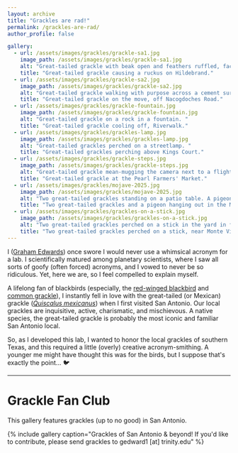 ```yaml
---
layout: archive
title: "Grackles are rad!"
permalink: /grackles-are-rad/
author_profile: false

gallery:
  - url: /assets/images/grackles/grackle-sa1.jpg
    image_path: /assets/images/grackles/grackle-sa1.jpg
    alt: "Great-tailed grackle with beak open and feathers ruffled, facing away from camera."
    title: "Great-tailed grackle causing a ruckus on Hildebrand."
  - url: /assets/images/grackles/grackle-sa2.jpg
    image_path: /assets/images/grackles/grackle-sa2.jpg
    alt: "Great-tailed grackle walking with purpose across a cement surface. "
    title: "Great-tailed grackle on the move, off Nacogdoches Road."
  - url: /assets/images/grackles/grackle-fountain.jpg
    image_path: /assets/images/grackles/grackle-fountain.jpg
    alt: "Great-tailed grackle on a rock in a fountain. "
    title: "Great-tailed grackle cooling off, Riverwalk."
  - url: /assets/images/grackles/grackles-lamp.jpg
    image_path: /assets/images/grackles/grackles-lamp.jpg
    alt: "Great-tailed grackles perched on a streetlamp. "
    title: "Great-tailed grackles perching above Kings Court."
  - url: /assets/images/grackles/grackle-steps.jpg
    image_path: /assets/images/grackles/grackle-steps.jpg
    alt: "Great-tailed grackle mean-mugging the camera next to a flight of stairs. "
    title: "Great-tailed grackle at the Pearl Farmers' Market."
  - url: /assets/images/grackles/mojave-2025.jpg
    image_path: /assets/images/grackles/mojave-2025.jpg
    alt: "Two great-tailed grackles standing on a patio table. A pigeon enters in the lower left. The ground is stained with bird droppings."
    title: "Two great-tailed grackles and a pigeon hanging out in the Mojave. [Image credit: Gavin Piccione]"
  - url: /assets/images/grackles/grackles-on-a-stick.jpg
    image_path: /assets/images/grackles/grackles-on-a-stick.jpg
    alt: "Two great-tailed grackles perched on a stick in the yard in front of a blue house."
    title: "Two great-tailed grackles perched on a stick, near Monte Vista."
---
```


I ([Graham Edwards](https://grahamedwards.github.io)) once swore I would never use a whimsical acronym for a lab. I scientifically matured among planetary scientists, where I saw all sorts of goofy (often forced) acronyms, and I vowed to never be so ridiculous. Yet, here we are, so I feel compelled to explain myself.

A lifelong fan of blackbirds (especially, the [red-winged blackbird](https://en.wikipedia.org/wiki/Red-winged_blackbird) and [common grackle](https://en.wikipedia.org/wiki/Common_grackle)), I instantly fell in love with the great-tailed (or Mexican) grackle ([*Quiscalus mexicanus*](https://en.wikipedia.org/wiki/Great-tailed_grackle)) when I first visited San Antonio. Our local grackles are inquisitive, active, charismatic, and mischievous. A native species, the great-tailed grackle is probably the most iconic and familiar San Antonio local.

So, as I developed this lab, I wanted to honor the local grackles of southern Texas, and this required a little (overly) creative acronym-smithing. A younger me might have thought this was for the birds, but I suppose that's exactly the point... 🐦

---

# Grackle Fan Club

This gallery features grackles (up to no good) in San Antonio.

{% include gallery caption="Grackles of San Antonio & beyond! If you'd like to contribute, please send grackles to gedward1 [at] trinity.edu" %}

